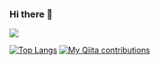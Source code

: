 ### Hi there 👋

<!--
**kyok01/kyok01** is a ✨ _special_ ✨ repository because its `README.md` (this file) appears on your GitHub profile.

Here are some ideas to get you started:

- 🔭 I’m currently working on ...
- 🌱 I’m currently learning ...
- 👯 I’m looking to collaborate on ...
- 🤔 I’m looking for help with ...
- 💬 Ask me about ...
- 📫 How to reach me: ...
- 😄 Pronouns: ...
- ⚡ Fun fact: ...
-->
<picture>
<source 
  srcset="https://github-readme-stats.vercel.app/api?username=kyok01&show_icons=true&theme=dark"
  media="(prefers-color-scheme: dark)"
/>
<source
  srcset="https://github-readme-stats.vercel.app/api?username=kyok01&show_icons=true"
  media="(prefers-color-scheme: light), (prefers-color-scheme: no-preference)"
/>
<img src="https://github-readme-stats.vercel.app/api?username=kyok01&show_icons=true" />
</picture>

[![Top Langs](https://github-readme-stats.vercel.app/api/top-langs/?username=kyok01&layout=compact)](https://github.com/anuraghazra/github-readme-stats)
[![My Qiita contributions](https://qiita-badge.apiapi.app/s/kyok01_japan/contributions.svg)](http://qiita.com/kyok01_japan)
